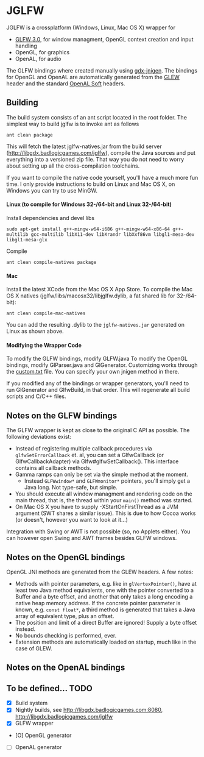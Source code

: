JGLFW
=====
JGLFW is a crossplatform (Windows, Linux, Mac OS X) wrapper for
 * [GLFW 3.0](https://github.com/elmindreda/glfw), for window managment, OpenGL context creation and input handling
 * OpenGL, for graphics
 * OpenAL, for audio

The GLFW bindings where created manually using [gdx-jnigen](https://code.google.com/p/libgdx/wiki/SourceBuilding#Jnigen). The bindings for OpenGL and OpenAL are automatically generated from the [GLEW](http://glew.sourceforge.net/) header and the standard [OpenAL Soft](http://kcat.strangesoft.net/openal.html) headers.

Building
--------
The build system consists of an ant script located in the root folder. The simplest way to build jglfw is to invoke ant as follows

    ant clean package
   
This will fetch the latest jglfw-natives.jar from the build server (http://libgdx.badlogicgames.com/jglfw), compile the Java sources and put everything into a versioned zip file. That way you do not need to worry about setting up all the cross-compilation toolchains.

If you want to compile the native code yourself, you'll have a much more fun time. I only provide instructions to build on Linux and Mac OS X, on Windows you can try to use MinGW.

#### Linux (to compile for Windows 32-/64-bit and Linux 32-/64-bit)
Install dependencies and devel libs

    sudo apt-get install g++-mingw-w64-i686 g++-mingw-w64-x86-64 g++-multilib gcc-multilib libX11-dev libXrandr libXxf86vm libgl1-mesa-dev libgl1-mesa-glx

Compile
 
    ant clean compile-natives package
    
#### Mac
Install the latest XCode from the Mac OS X App Store. To compile the Mac OS X natives (jglfw/libs/macosx32/libjglfw.dylib, a fat shared lib for 32-/64-bit):

    ant clean compile-mac-natives

You can add the resulting .dylib to the `jglfw-natives.jar` generated on Linux as shown above.

#### Modifying the Wrapper Code

To modify the GLFW bindings, modify GLFW.java
To modify the OpenGL bindings, modify GlParser.java and GlGenerator. Customizing works through the [custom.txt](https://github.com/badlogic/jglfw/blob/master/jglfw/src/com/badlogic/jglfw/gl/custom.txt) file. You can specify your own jnigen method in there.

If you modified any of the bindings or wrapper generators, you'll need to run GlGenerator and GlfwBuild, in that order. This will regenerate all build scripts and C/C++ files.

Notes on the GLFW bindings
----------------------
The GLFW wrapper is kept as close to the original C API as possible. The following deviations exist:

  * Instead of registering multiple callback procedures via `glfwSetErrorCallback` et. al, you can set a GlfwCallback (or GlfwCallbackAdapter) via Glfw#glfwSetCallback(). This interface contains all callback methods.
  * Gamma ramps can only be set via the simple method at the moment.
    * Instead `GLFWwindow*` and `GLFWmonitor*` pointers, you'll simply get a Java long. Not type-safe, but simple.
  * You should execute all window managment and rendering code on the main thread, that is, the thread within your `main()` method was started.
  * On Mac OS X you have to supply -XStartOnFirstThread as a JVM argument (SWT shares a similar issue). This is due to how Cocoa works (or doesn't, however you want to look at it...)

Integration with Swing or AWT is not possible (so, no Applets either). You can however open Swing and AWT frames besides GLFW windows.

Notes on the OpenGL bindings
--------------------------------------------
OpenGL JNI methods are generated from the GLEW headers. A few notes:

  * Methods with pointer parameters, e.g. like in `glVertexPointer()`, have at least two Java method equivalents, one with the pointer converted to a Buffer and a byte offset, and another that only takes a long encoding a native heap memory address. If the concrete pointer parameter is known, e.g. `const float*`, a third method is generated that takes a Java array of equivalent type, plus an offset.
  * The position and limit of a direct Buffer are ignored! Supply a byte offset instead.
  * No bounds checking is performed, ever.
  * Extension methods are automatically loaded on startup, much like in the case of GLEW. 

Notes on the OpenAL bindings
--------------------------------------------
To be defined...
TODO
----
 * [X] Build system
 * [X] Nightly builds, see http://libgdx.badlogicgames.com:8080, http://libgdx.badlogicgames.com/jglfw
 * [X] GLFW wrapper
 * [O] OpenGL generator
 * [ ] OpenAL generator
